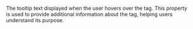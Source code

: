 The tooltip text displayed when the user hovers over the tag. This property is used to provide additional information about the tag, helping users understand its purpose.